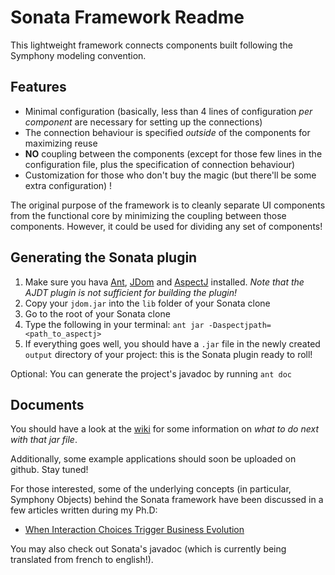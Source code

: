 Sonata Framework Readme
=======================

This lightweight framework connects components built following the Symphony modeling convention.

Features
---------

*	Minimal configuration (basically, less than 4 lines of configuration *per component* are necessary for setting up the connections) 
*	The connection behaviour is specified *outside* of the components for maximizing reuse
*	**NO** coupling between the components (except for those few lines in the configuration file, plus the specification of connection behaviour)
*	Customization for those who don't buy the magic (but there'll be some extra configuration) !

The original purpose of the framework is to cleanly separate UI components from the functional core by minimizing the coupling between those components. However, it could be used for dividing any set of components!


Generating the Sonata plugin
----------------------------

1.	Make sure you hava [Ant](http://ant.apache.org), [JDom](http://www.jdom.org) and [AspectJ](http://eclipse.org/aspectj) installed. *Note that the AJDT plugin is not sufficient for building the plugin!*
2.	Copy your `jdom.jar` into the `lib` folder of your Sonata clone
3.	Go to the root of your Sonata clone
4.	Type the following in your terminal:	`ant jar -Daspectjpath=<path_to_aspectj>`
5.	If everything goes well, you should have a `.jar` file in the newly created `output` directory of your project: this is the Sonata plugin ready to roll!

Optional: You can generate the project's javadoc by running `ant doc`


Documents
----------

You should have a look at the [wiki](http://wiki.github.com/ggodet-bar/Sonata) for some information on *what to do next with that jar file*.

Additionally, some example applications should soon be uploaded on github. Stay tuned!

For those interested, some of the underlying concepts (in particular, Symphony Objects) behind the Sonata framework have been discussed in a few articles written during my Ph.D:

*	[When Interaction Choices Trigger Business Evolution](http://iihm.imag.fr/publs/2008/CAISE08_ShortPaper_GodetBar_DupuyChessa_Rieu.pdf)

You may also check out Sonata's javadoc (which is currently being translated from french to english!).


